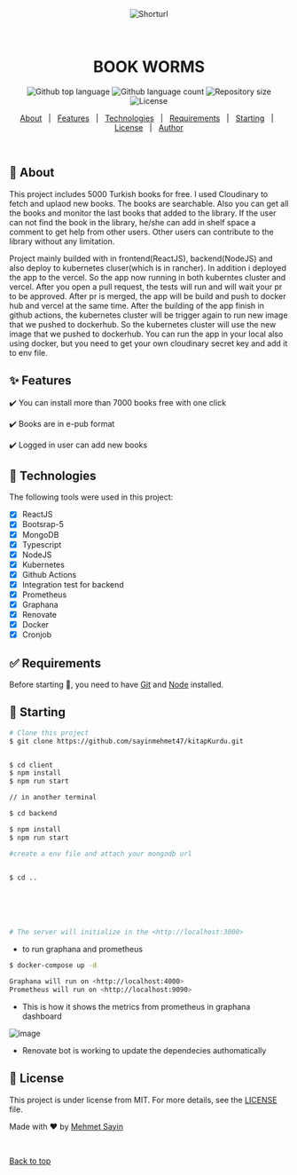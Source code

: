 <div align="center" id="top"> 
  <img src="./.github/app.gif" alt="Shorturl" />

&#xa0;

  <!-- <a href="https://shorturl.netlify.app">Demo</a> -->
</div>

<h1 align="center">BOOK WORMS</h1>

<p align="center">
  <img alt="Github top language" src="https://img.shields.io/github/languages/top/{{YOUR_GITHUB_USERNAME}}/shorturl?color=56BEB8">

  <img alt="Github language count" src="https://img.shields.io/github/languages/count/{{YOUR_GITHUB_USERNAME}}/shorturl?color=56BEB8">

  <img alt="Repository size" src="https://img.shields.io/github/repo-size/{{YOUR_GITHUB_USERNAME}}/shorturl?color=56BEB8">

  <img alt="License" src="https://img.shields.io/github/license/{{YOUR_GITHUB_USERNAME}}/shorturl?color=56BEB8">

  <!-- <img alt="Github issues" src="https://img.shields.io/github/issues/{{YOUR_GITHUB_USERNAME}}/shorturl?color=56BEB8" /> -->

  <!-- <img alt="Github forks" src="https://img.shields.io/github/forks/{{YOUR_GITHUB_USERNAME}}/shorturl?color=56BEB8" /> -->

  <!-- <img alt="Github stars" src="https://img.shields.io/github/stars/{{YOUR_GITHUB_USERNAME}}/shorturl?color=56BEB8" /> -->
</p>

<!-- Status -->

<!-- <h4 align="center">
	🚧  Shorturl 🚀 Under construction...  🚧
</h4>

<hr> -->

<p align="center">
  <a href="#dart-about">About</a> &#xa0; | &#xa0; 
  <a href="#sparkles-features">Features</a> &#xa0; | &#xa0;
  <a href="#rocket-technologies">Technologies</a> &#xa0; | &#xa0;
  <a href="#white_check_mark-requirements">Requirements</a> &#xa0; | &#xa0;
  <a href="#checkered_flag-starting">Starting</a> &#xa0; | &#xa0;
  <a href="#memo-license">License</a> &#xa0; | &#xa0;
  <a href="https://github.com/sayinmehmet47" target="_blank">Author</a>
</p>

<br>

## :dart: About

This project includes 5000 Turkish books for free. I used Cloudinary to fetch and uplaod new books.
The books are searchable. Also you can get all the books and monitor the last books that added to the library. If the user can not find the book in the library, he/she can add in shelf space a comment to get help from other users. Other users can contribute to the library without any limitation. 


Project mainly builded with in frontend(ReactJS), backend(NodeJS) and also deploy to kubernetes cluser(which is in rancher). In addition i deployed the app to the vercel. So the app now running in both kuberntes cluster and vercel. After you open a pull request, the tests will run and will wait your pr to be approved. After pr is merged, the app will be build and push to docker hub and vercel at the same time. After the building of the app finish in github actions, the kubernetes cluster will be trigger again to run new image that we pushed to dockerhub. So the kubernetes cluster will use the new image that we pushed to dockerhub. You can run the app in your local also using docker, but you need to get your own cloudinary secret key and add it to env file. 

## :sparkles: Features

:heavy_check_mark: You can install more than 7000 books free with one click

:heavy_check_mark: Books are in e-pub format

:heavy_check_mark: Logged in user can add new books

## :rocket: Technologies

The following tools were used in this project:

- [x] ReactJS
- [x] Bootsrap-5
- [x] MongoDB
- [x] Typescript
- [x] NodeJS
- [x] Kubernetes
- [x] Github Actions
- [x] Integration test for backend
- [x] Prometheus
- [x] Graphana
- [x] Renovate
- [x] Docker
- [x] Cronjob

## :white_check_mark: Requirements

Before starting :checkered_flag:, you need to have [Git](https://git-scm.com) and [Node](https://nodejs.org/en/) installed.

## :checkered_flag: Starting

```bash
# Clone this project
$ git clone https://github.com/sayinmehmet47/kitapKurdu.git


$ cd client
$ npm install
$ npm run start

// in another terminal

$ cd backend

$ npm install
$ npm run start

#create a env file and attach your mongodb url


$ cd ..






# The server will initialize in the <http://localhost:3000>
```

- to run graphana and prometheus

```bash
$ docker-compose up -d

Graphana will run on <http://localhost:4000>
Prometheus will run on <http://localhost:9090>

```
- This is how it shows the metrics from prometheus in graphana dashboard

![image](https://github.com/sayinmehmet47/kitapKurdu/assets/75525090/9ead309b-e96b-4306-88e9-61608b20f736)


- Renovate bot is working to update the dependecies authomatically


## :memo: License

This project is under license from MIT. For more details, see the [LICENSE](LICENSE.md) file.

Made with :heart: by <a href="https://github.com/sayinmehmet47" target="_blank">Mehmet Sayin</a>

&#xa0;

<a href="#top">Back to top</a>
